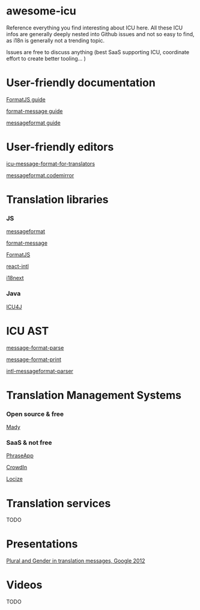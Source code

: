 # awesome-icu


Reference everything you find interesting about ICU here.
All these ICU infos are generally deeply nested into Github issues and not so easy to find, as i18n is generally not a trending topic.

Issues are free to discuss anything (best SaaS supporting ICU, coordinate effort to create better tooling... )

# User-friendly documentation

[FormatJS guide](https://formatjs.io/guides/message-syntax/)

[format-message guide](http://format-message.github.io/icu-message-format-for-translators/)

[messageformat guide](https://messageformat.github.io/messageformat/page-guide)

# User-friendly editors

[icu-message-format-for-translators](https://github.com/format-message/icu-message-format-for-translators)

[messageformat.codemirror](http://vogelsgesang.github.io/messageformat.codemirror/)


# Translation libraries

### JS

[messageformat](https://github.com/messageformat/messageformat)

[format-message](https://github.com/format-message/format-message)

[FormatJS](https://formatjs.io/)

[react-intl](https://github.com/yahoo/react-intl)

[i18next](https://github.com/i18next/i18next-icu)

### Java

[ICU4J](http://site.icu-project.org/home/why-use-icu4j)

# ICU AST

[message-format-parse](https://github.com/format-message/format-message/tree/master/packages/format-message-parse)

[message-format-print](https://github.com/format-message/format-message/tree/master/packages/format-message-print)

[intl-messageformat-parser](https://github.com/yahoo/intl-messageformat-parser)

# Translation Management Systems

### Open source & free

[Mady](https://github.com/guigrpa/mady)

### SaaS & not free

[PhraseApp](https://help.phraseapp.com/translate-website-and-app-content/use-icu-message-format/icu-message-format)

[CrowdIn](https://support.crowdin.com/icu-message-syntax/)

[Locize](https://www.locize.io)

# Translation services

TODO

# Presentations

[Plural and Gender in translation messages, Google 2012](https://docs.google.com/presentation/d/1ZyN8-0VXmod5hbHveq-M1AeQ61Ga3BmVuahZjbmbBxo/pub)

# Videos

TODO


